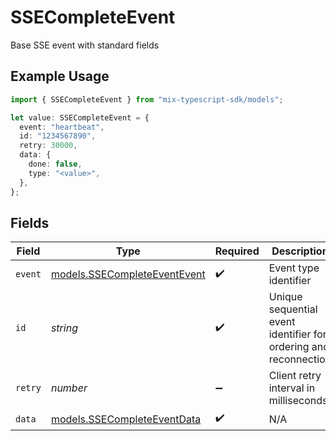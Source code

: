 # SSECompleteEvent

Base SSE event with standard fields

## Example Usage

```typescript
import { SSECompleteEvent } from "mix-typescript-sdk/models";

let value: SSECompleteEvent = {
  event: "heartbeat",
  id: "1234567890",
  retry: 30000,
  data: {
    done: false,
    type: "<value>",
  },
};
```

## Fields

| Field                                                              | Type                                                               | Required                                                           | Description                                                        | Example                                                            |
| ------------------------------------------------------------------ | ------------------------------------------------------------------ | ------------------------------------------------------------------ | ------------------------------------------------------------------ | ------------------------------------------------------------------ |
| `event`                                                            | [models.SSECompleteEventEvent](../models/ssecompleteeventevent.md) | :heavy_check_mark:                                                 | Event type identifier                                              |                                                                    |
| `id`                                                               | *string*                                                           | :heavy_check_mark:                                                 | Unique sequential event identifier for ordering and reconnection   | 1234567890                                                         |
| `retry`                                                            | *number*                                                           | :heavy_minus_sign:                                                 | Client retry interval in milliseconds                              | 30000                                                              |
| `data`                                                             | [models.SSECompleteEventData](../models/ssecompleteeventdata.md)   | :heavy_check_mark:                                                 | N/A                                                                |                                                                    |